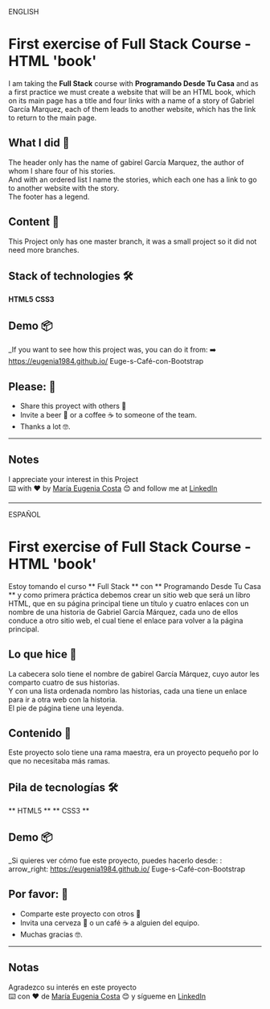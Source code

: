 ENGLISH

# First exercise of Full Stack Course - HTML 'book'

I am taking the **Full Stack** course with **Programando Desde Tu Casa**  and as a first practice we must create a website that will be an HTML book, which on its main page has a title and four links with a name of a story of Gabriel García Marquez, each of them leads to another website, which has the link to return to the main page.

## What I did 🚀
The header only has the name of gabirel García Marquez, the author of whom I share four of his stories. <br>
And with an ordered list I name the stories, which each one has a link to go to another website with the story. <br>
The footer has a legend.

## Content 🚀
This Project only has one master branch, it was a small project so it did not need more branches.

## Stack of technologies 🛠️

**HTML5** **CSS3**

## Demo 📦
_If you want to see how this project was, you can do it from:
:arrow_right: https://eugenia1984.github.io/ Euge-s-Café-con-Bootstrap
 

## Please: 🎁

* Share this proyect with others 📢
* Invite a beer 🍺 or a coffee ☕  to someone of the team. 
* Thanks a lot 🤓.

---
## Notes
I appreciate your interest in this Project <br/>
⌨️ with ❤️ by [María Eugenia Costa](https://github.com/eugenia1984) 😊 and follow me at [LinkedIn]( http://www.linkedin.com/in/maríaeugeniacosta) 

---

ESPAÑOL

# First exercise of Full Stack Course - HTML 'book'

Estoy tomando el curso ** Full Stack ** con ** Programando Desde Tu Casa ** y como primera práctica debemos crear un sitio web que será un libro HTML, que en su página principal tiene un título y cuatro enlaces con un nombre de una historia de Gabriel García Márquez, cada uno de ellos conduce a otro sitio web, el cual tiene el enlace para volver a la página principal.

## Lo que hice 🚀
La cabecera solo tiene el nombre de gabirel García Márquez, cuyo autor les comparto cuatro de sus historias. <br>
Y con una lista ordenada nombro las historias, cada una tiene un enlace para ir a otra web con la historia. <br>
El pie de página tiene una leyenda.

## Contenido 🚀
Este proyecto solo tiene una rama maestra, era un proyecto pequeño por lo que no necesitaba más ramas.

## Pila de tecnologías 🛠️

** HTML5 ** ** CSS3 **

## Demo 📦
_Si quieres ver cómo fue este proyecto, puedes hacerlo desde:
: arrow_right: https://eugenia1984.github.io/ Euge-s-Café-con-Bootstrap
 

## Por favor: 🎁

* Comparte este proyecto con otros 📢
* Invita una cerveza 🍺 o un café ☕ a alguien del equipo.
* Muchas gracias 🤓.

---
## Notas
Agradezco su interés en este proyecto <br/>
⌨️ con ❤️ de [María Eugenia Costa](https://github.com/eugenia1984) 😊 y sígueme en [LinkedIn](http://www.linkedin.com/in/maríaeugeniacosta)